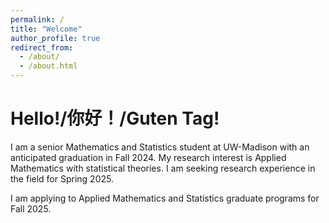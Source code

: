 ```yaml
---
permalink: /
title: "Welcome"
author_profile: true
redirect_from: 
  - /about/
  - /about.html
---
```


Hello!/你好！/Guten Tag!
======
I am a senior Mathematics and Statistics student at UW-Madison with an anticipated graduation in Fall 2024. My research interest is Applied Mathematics with statistical theories. I am seeking research experience in the field for Spring 2025. 

I am applying to Applied Mathematics and Statistics graduate programs for Fall 2025.

